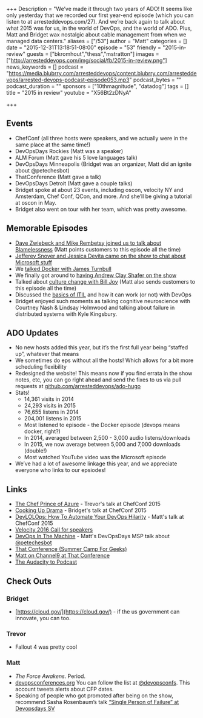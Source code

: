 +++
Description = "We’ve made it through two years of ADO! It seems like only yesterday that we recorded our first year-end episode (which you can listen to at arresteddevops.com/27). And we’re back again to talk about what 2015 was for us, in the world of DevOps, and the world of ADO. Plus, Matt and Bridget wax nostalgic about cable management from when we managed data centers."
aliases = ["/53"]
author = "Matt"
categories = []
date = "2015-12-31T13:18:51-08:00"
episode = "53"
friendly = "2015-in-review"
guests = ["bkromhout","thess","mstratton"]
images = ["http://arresteddevops.com/img/social/fb/2015-in-review.png"]
news_keywords = []
podcast = "https://media.blubrry.com/arresteddevops/content.blubrry.com/arresteddevops/arrested-devops-podcast-episode053.mp3"
podcast_bytes = ""
podcast_duration = ""
sponsors = ["10thmagnitude", "datadog"]
tags = []
title = "2015 in review"
youtube = "X56Bt2zDNyA"

+++

## Events

- ChefConf (all three hosts were speakers, and we actually were in the same place at the same time!)
- DevOpsDays Rockies (Matt was a speaker)
- ALM Forum (Matt gave his 5 love languages talk)
- DevOpsDays Minneapolis (Bridget was an organizer, Matt did an ignite about @petechesbot)
- ThatConference (Matt gave a talk)
- DevOpsDays Detroit (Matt gave a couple talks)
- Bridget spoke at about 23 events, including oscon, velocity NY and Amsterdam, Chef Conf, QCon, and more. And she’ll be giving a tutorial at oscon in May.
- Bridget also went on tour with her team, which was pretty awesome.

## Memorable Episodes
- [Dave Zwiebeck and Mike Rembetsy joined us to talk about Blamelessness](https://www.arresteddevops.com/blameless/) (Matt points customers to this episode all the time)
- [Jefferey Snover and Jessica Devita came on the show to chat about Microsoft stuff](https://www.arresteddevops.com/microsoft-devops/)
- We [talked Docker with James Turnbull](https://www.arresteddevops.com/docker/)
- We finally got around to [having Andrew Clay Shafer on the show](https://www.arresteddevops.com/eating-sushi-with-andrew-clay-shafer/)
- Talked about [culture change with Bill Joy](https://www.arresteddevops.com/devops-culture-change/) (Matt also sends customers to this episode all the time)
- Discussed the [basics of ITIL](https://www.arresteddevops.com/itil/) and how it can work (or not) with DevOps
- Bridget enjoyed such moments as talking cognitive neuroscience with Courtney Nash & Lindsay Holmwood and talking about failure in distributed systems with Kyle Kingsbury.

## ADO Updates

- No new hosts added this year, but it’s the first full year being “staffed up”, whatever that means
- We sometimes do eps without all the hosts! Which allows for a bit more scheduling flexibility
- Redesigned the website! This means now if you find errata in the show notes, etc, you can go right ahead and send the fixes to us via pull requests at [github.com/arresteddevops/ado-hugo](https://github.com/arresteddevops/ado-hugo)
- Stats!
  - 14,361 visits in 2014
  - 24,293 visits in 2015
  - 76,655 listens in 2014
  - 204,001 listens in 2015
  - Most listened to episode - the Docker episode (devops means docker, right?)
  - In 2014, averaged between 2,500 - 3,000 audio listens/downloads
  - In 2015, we now average between 5,000 and 7,000 downloads (double!)
  - Most watched YouTube video was the Microsoft episode
- We’ve had a lot of awesome linkage this year, and we appreciate everyone who links to our epsiodes!

## Links

- [The Chef Prince of Azure](https://www.youtube.com/watch?v=6EQTbrw4OyM) - Trevor's talk at ChefConf 2015
- [Cooking Up Drama](https://www.youtube.com/watch?v=8fcDZB-QMRA) - Bridget's talk at ChefConf 2015
- [DevLOLOps: How To Automate Your DevOps Hilarity](https://www.youtube.com/watch?v=belZrPL6-pA) - Matt's talk at ChefConf 2015
- [Velocity 2016 Call for speakers](http://conferences.oreilly.com/velocity/devops-web-performance-ca/public/cfp/430)
- [DevOps In The Machine](http://www.devopsdays.org/events/2015-minneapolis/proposals/DevOps%20in%20the%20Machine/) - Matt's DevOpsDays MSP talk about [@petechesbot](https://twitter.com/petechesbot)
- [That Conference (Summer Camp For Geeks)](https://www.thatconference.com/)
- [Matt on Channel9 at That Conference](https://channel9.msdn.com/Events/Seth-on-the-Road/That-Conference-2015/T009)
- [The Audacity to Podcast](http://www.theaudacitytopodcast.com)

## Check Outs

### Bridget
- [https://cloud.gov/](https://cloud.gov/) - if the us government can innovate, you can too.

### Trevor
- Fallout 4 was pretty cool

### Matt
- *The Force Awakens*. Period.
- [devopsconferences.org](http://devopsconferences.org/) You can follow the list at [@devopsconfs](https://twitter.com/devopsconfs). This account tweets alerts about CFP dates.
- Speaking of people who got promoted after being on the show, recommend Sasha Rosenbaum’s talk [“Single Person of Failure” at Devopsdays SV](https://www.youtube.com/watch?v=IUoEiDT1nXY)
